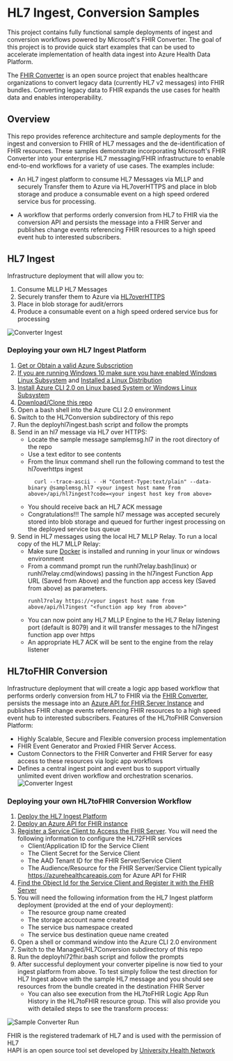 # HL7 Ingest, Conversion Samples
This project contains fully functional sample deployments of ingest and conversion workflows powered by Microsoft's FHIR Converter. The goal of this project is to provide quick start examples that can be used to accelerate implementation of health data ingest into Azure Health Data Platform.

The [FHIR Converter](https://github.com/microsoft/FHIR-Converter) is an open source project that enables healthcare organizations to convert legacy data (currently HL7 v2 messages) into FHIR bundles. Converting legacy data to FHIR expands the use cases for health data and enables interoperability.


## Overview
This repo provides reference architecture and sample deployments for the ingest and conversion to FHIR of HL7 messages and the de-identification of FHIR resources.
These samples demonstrate incorporating Microsoft's FHIR Converter into your enterprise HL7 messaging/FHIR infrastructure to enable end-to-end workflows for a variety of use cases.
The examples include:
  + An HL7 ingest platform to consume HL7 Messages via MLLP and securely Transfer them to Azure via HL7overHTTPS and place in blob storage and produce a consumable event on a high speed ordered service bus for processing.

  + A workflow that performs orderly conversion from HL7 to FHIR via the conversion API and persists the message into a FHIR Server and publishes change events referencing FHIR resources to a high speed event hub to interested subscribers.


## HL7 Ingest

Infrastructure deployment that will allow you to:
1. Consume MLLP HL7 Messages
2. Securely transfer them to Azure via [HL7overHTTPS](https://hapifhir.github.io/hapi-hl7v2/hapi-hl7overhttp/specification.html)
3. Place in blob storage for audit/errors
4. Produce a consumable event on a high speed ordered service bus for processing


![Converter Ingest](hl7ingest1.png)
### <a name="ingest"></a>Deploying your own HL7 Ingest Platform
1. [Get or Obtain a valid Azure Subscription](https://azure.microsoft.com/en-us/free/)
2. [If you are running Windows 10 make sure you have enabled Windows Linux Subsystem](https://code.visualstudio.com/remote-tutorials/wsl/enable-wsl) and [Installed a Linux Distribution](https://code.visualstudio.com/remote-tutorials/wsl/install-linux)
3. [Install Azure CLI 2.0 on Linux based System or Windows Linux Subsystem](https://docs.microsoft.com/en-us/cli/azure/install-azure-cli-apt?view=azure-cli-latest)
4. [Download/Clone this repo](https://github.com/microsoft/health-architectures)
5. Open a bash shell into the Azure CLI 2.0 environment
6. Switch to the HL7Conversion subdirectory of this repo
7. Run the deployhl7ingest.bash script and follow the prompts
8. Send in an hl7 message via HL7 over HTTPS:
    + Locate the sample message samplemsg.hl7 in the root directory of the repo
    + Use a text editor to see contents
    + From the linux command shell run the following command to test the hl7overhttps ingest
      ```
        curl --trace-ascii - -H "Content-Type:text/plain" --data-binary @samplemsg.hl7 <your ingest host name from above>/api/hl7ingest?code=<your ingest host key from above>
      ```
    + You should receive back an HL7 ACK message
    + Congratulations!!! The sample hl7 message was accepted securely stored into blob storage and queued for further ingest processing on the deployed service bus queue
9. Send in HL7 messages using the local HL7 MLLP Relay. To run a local copy of the HL7 MLLP Relay:
    + Make sure [Docker](https://www.docker.com/) is installed and running in your linux or windows environment
    + From a command prompt run the runhl7relay.bash(linux) or runhl7relay.cmd(windows) passing in the hl7ingest Function App URL (Saved from Above) and the function app access key (Saved from above) as parameters.
        ```
        runhl7relay https://<your ingest host name from above/api/hl7ingest "<function app key from above>"
       ```
    + You can now point any HL7 MLLP Engine to the HL7 Relay listening port (default is 8079) and it will transfer messages to the hl7ingest function app over https
    + An appropriate HL7 ACK will be sent to the engine from the relay listener

## HL7toFHIR Conversion

Infrastructure deployment that will create a logic app based workflow that performs orderly conversion from HL7 to FHIR via the [FHIR Converter](https://github.com/microsoft/FHIR-Converter), persists the message into an [Azure API for FHIR Server Instance](https://azure.microsoft.com/en-us/services/azure-api-for-fhir/) and publishes FHIR change events referencing FHIR resources to a high speed event hub to interested subscribers.
Features of the HL7toFHIR Conversion Platform:
  +  Highly Scalable, Secure and Flexible conversion process implementation
  +  FHIR Event Generator and Proxied FHIR Server Access.
  +  Custom Connectors to the FHIR Converter and FHIR Server for easy access to these resources via logic app workflows
  +  Defines a central ingest point and event bus to support virtually unlimited event driven workflow and orchestration scenarios.
![Converter Ingest](hl72fhir.png)

### <a name="convert"></a> Deploying your own HL7toFHIR Conversion Workflow
1. [Deploy the HL7 Ingest Platform](#ingest)
2. [Deploy an Azure API for FHIR instance](https://docs.microsoft.com/en-us/azure/healthcare-apis/fhir-paas-portal-quickstart)
3. [Register a Service Client to Access the FHIR Server](https://docs.microsoft.com/en-us/azure/healthcare-apis/register-service-azure-ad-client-app). You will need the following information to configure the HL72FHIR services
   + Client/Application ID for the Service Client
   + The Client Secret for the Service Client
   + The AAD Tenant ID for the FHIR Server/Service Client
   + The Audience/Resource for the FHIR Server/Service Client typically https://azurehealthcareapis.com for Azure API for FHIR
4. [Find the Object Id for the Service Client and Register it with the FHIR Server](https://docs.microsoft.com/en-us/azure/healthcare-apis/find-identity-object-ids)
5. You will need the following information from the HL7 Ingest platform deployment (provided at the end of your deployment):
   + The resource group name created
   + The storage account name created
   + The service bus namespace created
   + The service bus destination queue name created
6. Open a shell or command window into the Azure CLI 2.0 environment
7. Switch to the Managed/HL7Conversion subdirectory of this repo
8. Run the deployhl72fhir.bash script and follow the prompts
9. After successful deployment your converter pipeline is now tied to your ingest platform from above.  To test simply follow the test direction for HL7 Ingest above with the sample HL7 message and you should see resources from the bundle created in the destination FHIR Server
   + You can also see execution from the HL7toFHIR Logic App Run History in the HL7toFHIR resource group.  This will also provide you with detailed steps to see the transform process:

![Sample Converter Run](samplerun.png)


FHIR is the registered trademark of HL7 and is used with the permission of HL7</br>
HAPI is an open source tool set developed by [University Health Network](http://www.uhn.ca/)
